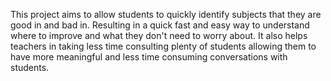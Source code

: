 This project aims to allow students to quickly identify subjects that they are good in and bad in.
Resulting in a quick fast and easy  way to understand where to improve and what they don't need to worry about.
It also helps teachers in taking less time consulting plenty of students allowing them to have more meaningful and less time consuming conversations with students.
